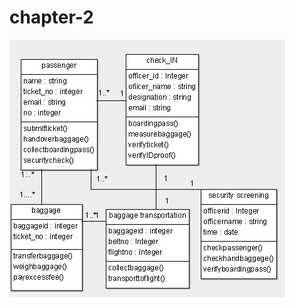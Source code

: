 # chapter-2


<img src="https://raw.githubusercontent.com/PreethiPrasunaP/Documentation-Files/master/image.png">
